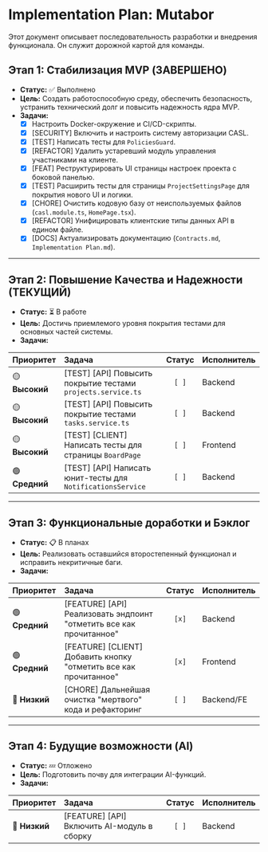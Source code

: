 # Implementation Plan: Mutabor

Этот документ описывает последовательность разработки и внедрения функционала. Он служит дорожной картой для команды.

## Этап 1: Стабилизация MVP (ЗАВЕРШЕНО)

-   **Статус:** ✅ Выполнено
-   **Цель:** Создать работоспособную среду, обеспечить безопасность, устранить технический долг и повысить надежность ядра MVP.
-   **Задачи:**
    -   [x] Настроить Docker-окружение и CI/CD-скрипты.
    -   [x] [SECURITY] Включить и настроить систему авторизации CASL.
    -   [x] [TEST] Написать тесты для `PoliciesGuard`.
    -   [x] [REFACTOR] Удалить устаревший модуль управления участниками на клиенте.
    -   [x] [FEAT] Реструктурировать UI страницы настроек проекта с боковой панелью.
    -   [x] [TEST] Расширить тесты для страницы `ProjectSettingsPage` для покрытия нового UI и логики.
    -   [x] [CHORE] Очистить кодовую базу от неиспользуемых файлов (`casl.module.ts`, `HomePage.tsx`).
    -   [x] [REFACTOR] Унифицировать клиентские типы данных API в едином файле.
    -   [x] [DOCS] Актуализировать документацию (`Contracts.md`, `Implementation Plan.md`).

---

## Этап 2: Повышение Качества и Надежности (ТЕКУЩИЙ)

-   **Статус:** ⏳ В работе
-   **Цель:** Достичь приемлемого уровня покрытия тестами для основных частей системы.
-   **Задачи:**

| Приоритет | Задача                                                         | Статус | Исполнитель |
| :-------- | :------------------------------------------------------------- | :----: | :---------- |
| 🟡 **Высокий**  | [TEST] [API] Повысить покрытие тестами `projects.service.ts`   | `[ ]`  | Backend     |
| 🟡 **Высокий**  | [TEST] [API] Повысить покрытие тестами `tasks.service.ts`     | `[ ]`  | Backend     |
| 🟡 **Высокий**  | [TEST] [CLIENT] Написать тесты для страницы `BoardPage`        | `[ ]`  | Frontend    |
| 🟢 **Средний**  | [TEST] [API] Написать юнит-тесты для `NotificationsService`      | `[ ]`  | Backend     |

---

## Этап 3: Функциональные доработки и Бэклог

-   **Статус:** 📋 В планах
-   **Цель:** Реализовать оставшийся второстепенный функционал и исправить некритичные баги.
-   **Задачи:**

| Приоритет | Задача                                                               | Статус | Исполнитель |
| :-------- | :------------------------------------------------------------------- | :----: | :---------- |
| 🟢 **Средний**  | [FEATURE] [API] Реализовать эндпоинт "отметить все как прочитанное" | `[x]`  | Backend     |
| 🟢 **Средний**  | [FEATURE] [CLIENT] Добавить кнопку "отметить все как прочитанное" | `[x]`  | Frontend    |
| 🔵 **Низкий**   | [CHORE] Дальнейшая очистка "мертвого" кода и рефакторинг | `[ ]`  | Backend/FE  |


---

## Этап 4: Будущие возможности (AI)

-   **Статус:** 💤 Отложено
-   **Цель:** Подготовить почву для интеграции AI-функций.
-   **Задачи:**

| Приоритет | Задача                                       | Статус | Исполнитель |
| :-------- | :------------------------------------------- | :----: | :---------- |
| 🔵 **Низкий**   | [FEATURE] [API] Включить AI-модуль в сборку | `[ ]`  | Backend     |
